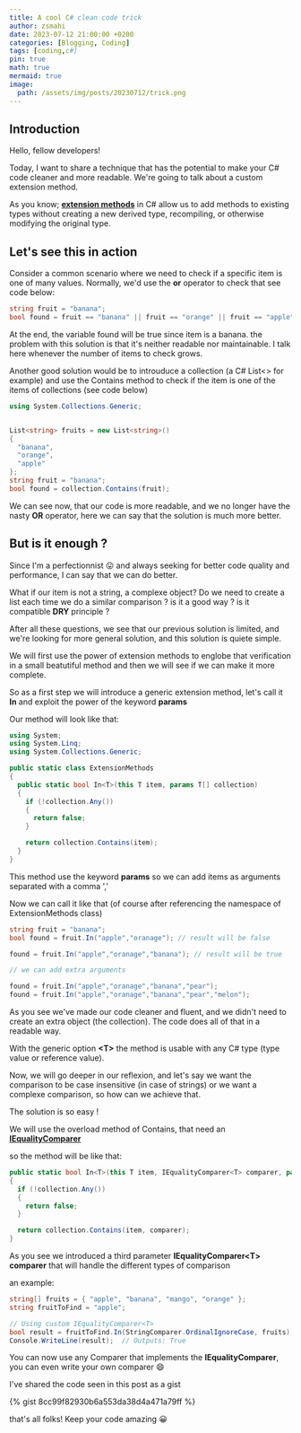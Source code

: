 ```yaml
---
title: A cool C# clean code trick
author: zsmahi
date: 2023-07-12 21:00:00 +0200
categories: [Blogging, Coding]
tags: [coding,c#]
pin: true
math: true
mermaid: true
image:
  path: /assets/img/posts/20230712/trick.png
---
```


## Introduction

Hello, fellow developers!

Today, I want to share a technique that has the potential to make your C# code cleaner and more readable. We're going to talk about a custom extension method.

As you know; [**extension methods**](https://learn.microsoft.com/en-us/dotnet/csharp/programming-guide/classes-and-structs/extension-methods) in C# allow us to add methods to existing types without creating a new derived type, recompiling, or otherwise modifying the original type.

## Let's see this in action

Consider a common scenario where we need to check if a specific item is one of many values. Normally, we'd use the **or** operator to check that see code below:

```cs
string fruit = "banana";
bool found = fruit == "banana" || fruit == "orange" || fruit == "apple";
```

At the end, the variable found will be true since item is a banana. the problem with this solution is that it's neither readable nor maintainable. I talk here whenever the number of items to check grows.

Another good solution would be to introuduce a collection (a C# List<> for example) and use the Contains method to check if the item is one of the items of collections (see code below)

```cs
using System.Collections.Generic;


List<string> fruits = new List<string>()
{
  "banana",
  "orange",
  "apple"
};
string fruit = "banana";
bool found = collection.Contains(fruit);
```

We can see now, that our code is more readable, and we no longer have the nasty **OR** operator, here we can say that the solution is much more better.


## But is it enough ?

Since I'm a perfectionnist :stuck_out_tongue: and always seeking for better code quality and performance, I can say that we can do better.

What if our item is not a string, a complexe object? Do we need to create a list each time we do a similar comparison ? is it a good way ? is it compatible **DRY** principle ?

After all these questions, we see that our previous solution is limited, and we're looking for more general solution, and this solution is quiete simple.

We will first use the power of extension methods to englobe that verification in a small beatutiful method and then we will see if we can make it more complete.

So as a first step we will introduce a generic extension method, let's call it **In** and exploit the power of the keyword **params**

Our method will look like that:


```cs
using System;
using System.Linq;
using System.Collections.Generic;

public static class ExtensionMethods
{
  public static bool In<T>(this T item, params T[] collection)
  {
    if (!collection.Any())
    {
      return false;
    }

    return collection.Contains(item);
  }
}
```



This method use the keyword **params** so we can add items as arguments separated with a comma ','

Now we can call it like that (of course after referencing the namespace of ExtensionMethods class)

```cs
string fruit = "banana";
bool found = fruit.In("apple","oranage"); // result will be false

found = fruit.In("apple","oranage","banana"); // result will be true

// we can add extra arguments

found = fruit.In("apple","oranage","banana","pear");
found = fruit.In("apple","oranage","banana","pear","melon");
```
As you see we've made our code cleaner and fluent, and we didn't need to create an extra object (the collection). The code does all of that in a readable way.

With the generic option **&lt;T&gt;** the method is usable with any C# type (type value or reference value).

Now, we will go deeper in our reflexion, and let's say we want the comparison to be case insensitive (in case of strings) or we want a complexe comparison, so how can we achieve that.

The solution is so easy !

We will use the overload method of Contains, that need an [**IEqualityComparer**](https://learn.microsoft.com/en-us/dotnet/api/system.collections.generic.iequalitycomparer-1?view=net-7.0)

so the method will be like that:
```cs
public static bool In<T>(this T item, IEqualityComparer<T> comparer, params T[] collection)
{
  if (!collection.Any())
  {
    return false;
  }

  return collection.Contains(item, comparer);
}
```

As you see we introduced a third parameter **IEqualityComparer&lt;T&gt; comparer** that will handle the different types of comparison

an example:
```cs
string[] fruits = { "apple", "banana", "mango", "orange" };
string fruitToFind = "apple";

// Using custom IEqualityComparer<T>
bool result = fruitToFind.In(StringComparer.OrdinalIgnoreCase, fruits);
Console.WriteLine(result);  // Outputs: True
```

You can now use any Comparer that implements the **IEqualityComparer**, you can even write your own comparer :smile:

I've shared the code seen in this post as a gist

{% gist 8cc99f82930b6a553da38d4a471a79ff %}

that's all folks! Keep your code amazing :grinning:
